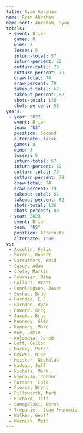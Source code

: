 ```yaml
---
title: Ryan Abraham
name: Ryan Abraham
name-sort: Abraham, Ryan
totals:
 - event: Brier
   games: 8
   wins: 3
   losses: 5
   inturn-total: 57
   inturn-percent: 82
   outturn-total: 79
   outturn-percent: 79
   draw-total: 74
   draw-percent: 79
   takeout-total: 62
   takeout-percent: 82
   shots-total: 136
   shots-percent: 80
years:
 - year: 2022
   event: Brier
   team: "NS"
   position: Second
   alternate: false
   games: 8
   wins: 3
   losses: 5
   inturn-total: 57
   inturn-percent: 82
   outturn-total: 79
   outturn-percent: 79
   draw-total: 74
   draw-percent: 79
   takeout-total: 62
   takeout-percent: 82
   shots-total: 136
   shots-percent: 80
 - year: 2023
   event: Brier
   team: "NS"
   position: Alternate
   alternate: true
vs:
 - Asselin, Felix
 - Borden, Robert
 - Carruthers, Reid
 - Casey, Adam
 - Crete, Martin
 - Fournier, Mike
 - Gallant, Brett
 - Gunnlaugson, Jason
 - Gushue, Brad
 - Harnden, E.J.
 - Harnden, Ryan
 - Howard, Greg
 - Jacobs, Brad
 - Kennedy, Glen
 - Kennedy, Marc
 - Koe, Jamie
 - Kolomaya, Jared
 - Lott, Colton
 - Mackey, Peter
 - McEwen, Mike
 - Meister, Nicholas
 - Nadeau, Jeff
 - Nichols, Mark
 - Njegovan, Connor
 - Parsons, Cole
 - Pierce, Brent
 - Pillsworth, Mark
 - Richard, Jeff
 - Samagalski, Derek
 - Trepanier, Jean-Francois
 - Walker, Geoff
 - Wozniak, Matt
---
```

